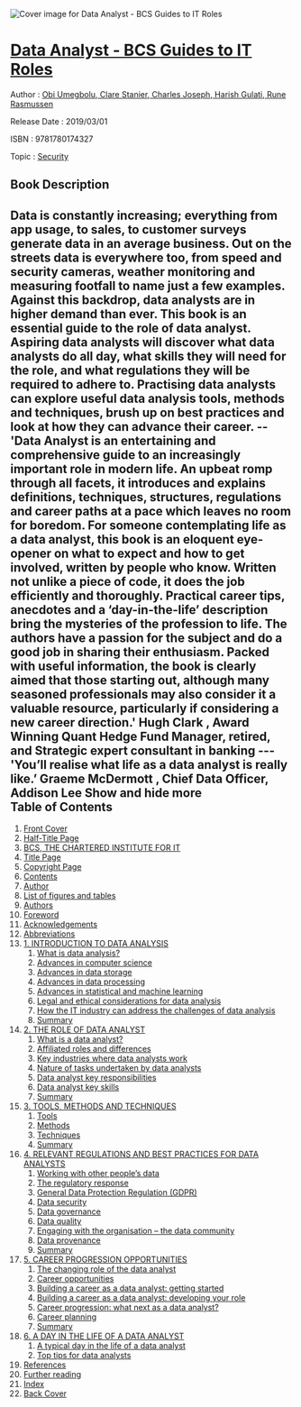 ![Cover image for Data Analyst - BCS Guides to IT Roles](https://imgdetail.ebookreading.net/cover/cover/security/EB9781780174327.jpg)

[Data Analyst - BCS Guides to IT Roles](https://ebookreading.net/view/book/Data+Analyst+-+BCS+Guides+to+IT+Roles-EB9781780174327_1.html "Data Analyst - BCS Guides to IT Roles")
====================================================================================================================

Author : [Obi Umegbolu](https://ebookreading.net/search/author/Obi+Umegbolu),[ Clare Stanier](https://ebookreading.net/search/author/+Clare+Stanier),[ Charles Joseph](https://ebookreading.net/search/author/+Charles+Joseph),[ Harish Gulati](https://ebookreading.net/search/author/+Harish+Gulati),[ Rune Rasmussen](https://ebookreading.net/search/author/+Rune+Rasmussen)

Release Date : 2019/03/01

ISBN : 9781780174327

Topic : [Security](https://ebookreading.net/search/category/security)

Book Description
-----------------

 Data is constantly increasing; everything from app usage, to sales, to customer surveys generate data in an average business. Out on the streets data is everywhere too, from speed and security cameras, weather monitoring and measuring footfall to name just a few examples. Against this backdrop, data analysts are in higher demand than ever.  This book is an essential guide to the role of data analyst. Aspiring data analysts will discover what data analysts do all day, what skills they will need for the role, and what regulations they will be required to adhere to. Practising data analysts can explore useful data analysis tools, methods and techniques, brush up on best practices and look at how they can advance their career. --   'Data Analyst is an entertaining and comprehensive guide to an increasingly important role in modern life. An upbeat romp through all facets, it introduces and explains definitions, techniques, structures, regulations and career paths at a pace which leaves no room for boredom. For someone contemplating life as a data analyst, this book is an eloquent eye-opener on what to expect and how to get involved, written by people who know. Written not unlike a piece of code, it does the job efficiently and thoroughly. Practical career tips, anecdotes and a &#8216;day-in-the-life&#8217; description bring the mysteries of the profession to life. The authors have a passion for the subject and do a good job in sharing their enthusiasm. Packed with useful information, the book is clearly aimed that those starting out, although many seasoned professionals may also consider it a valuable resource, particularly if considering a new career direction.' Hugh Clark , Award Winning Quant Hedge Fund Manager, retired, and Strategic expert consultant in banking  ---   'You&#8217;ll realise what life as a data analyst is really like.&#8217; Graeme McDermott , Chief Data Officer, Addison Lee        Show and hide more                
Table of Contents
-----------------

1. [Front Cover](https://ebookreading.net/view/book/Data+Analyst+-+BCS+Guides+to+IT+Roles-EB9781780174327_1.html)
1. [Half-Title Page](https://ebookreading.net/view/book/Data+Analyst+-+BCS+Guides+to+IT+Roles-EB9781780174327_2.html)
1. [BCS, THE CHARTERED INSTITUTE FOR IT](https://ebookreading.net/view/book/Data+Analyst+-+BCS+Guides+to+IT+Roles-EB9781780174327_3.html)
1. [Title Page](https://ebookreading.net/view/book/Data+Analyst+-+BCS+Guides+to+IT+Roles-EB9781780174327_4.html)
1. [Copyright Page](https://ebookreading.net/view/book/Data+Analyst+-+BCS+Guides+to+IT+Roles-EB9781780174327_5.html)
1. [Contents](https://ebookreading.net/view/book/Data+Analyst+-+BCS+Guides+to+IT+Roles-EB9781780174327_6.html)
1. [Author](https://ebookreading.net/view/book/Data+Analyst+-+BCS+Guides+to+IT+Roles-EB9781780174327_8.html)
1. [List of figures and tables](https://ebookreading.net/view/book/Data+Analyst+-+BCS+Guides+to+IT+Roles-EB9781780174327_7.html#h-1)
1. [Authors](https://ebookreading.net/view/book/Data+Analyst+-+BCS+Guides+to+IT+Roles-EB9781780174327_8.html#h-2)
1. [Foreword](https://ebookreading.net/view/book/Data+Analyst+-+BCS+Guides+to+IT+Roles-EB9781780174327_9.html#h-3)
1. [Acknowledgements](https://ebookreading.net/view/book/Data+Analyst+-+BCS+Guides+to+IT+Roles-EB9781780174327_10.html#h-4)
1. [Abbreviations](https://ebookreading.net/view/book/Data+Analyst+-+BCS+Guides+to+IT+Roles-EB9781780174327_11.html#h-5)
1. [1. INTRODUCTION TO DATA ANALYSIS](https://ebookreading.net/view/book/Data+Analyst+-+BCS+Guides+to+IT+Roles-EB9781780174327_12.html#h-6)
    1. [What is data analysis?](https://ebookreading.net/view/book/Data+Analyst+-+BCS+Guides+to+IT+Roles-EB9781780174327_12.html#h-7)
    1. [Advances in computer science](https://ebookreading.net/view/book/Data+Analyst+-+BCS+Guides+to+IT+Roles-EB9781780174327_12.html#h-8)
    1. [Advances in data storage](https://ebookreading.net/view/book/Data+Analyst+-+BCS+Guides+to+IT+Roles-EB9781780174327_12.html#h-9)
    1. [Advances in data processing](https://ebookreading.net/view/book/Data+Analyst+-+BCS+Guides+to+IT+Roles-EB9781780174327_12.html#h-10)
    1. [Advances in statistical and machine learning](https://ebookreading.net/view/book/Data+Analyst+-+BCS+Guides+to+IT+Roles-EB9781780174327_12.html#h-11)
    1. [Legal and ethical considerations for data analysis](https://ebookreading.net/view/book/Data+Analyst+-+BCS+Guides+to+IT+Roles-EB9781780174327_12.html#h-12)
    1. [How the IT industry can address the challenges of data analysis](https://ebookreading.net/view/book/Data+Analyst+-+BCS+Guides+to+IT+Roles-EB9781780174327_12.html#h-13)
    1. [Summary](https://ebookreading.net/view/book/Data+Analyst+-+BCS+Guides+to+IT+Roles-EB9781780174327_12.html#h-14)
1. [2. THE ROLE OF DATA ANALYST](https://ebookreading.net/view/book/Data+Analyst+-+BCS+Guides+to+IT+Roles-EB9781780174327_13.html#h-15)
    1. [What is a data analyst?](https://ebookreading.net/view/book/Data+Analyst+-+BCS+Guides+to+IT+Roles-EB9781780174327_13.html#h-16)
    1. [Affiliated roles and differences](https://ebookreading.net/view/book/Data+Analyst+-+BCS+Guides+to+IT+Roles-EB9781780174327_13.html#h-17)
    1. [Key industries where data analysts work](https://ebookreading.net/view/book/Data+Analyst+-+BCS+Guides+to+IT+Roles-EB9781780174327_13.html#h-18)
    1. [Nature of tasks undertaken by data analysts](https://ebookreading.net/view/book/Data+Analyst+-+BCS+Guides+to+IT+Roles-EB9781780174327_13.html#h-19)
    1. [Data analyst key responsibilities](https://ebookreading.net/view/book/Data+Analyst+-+BCS+Guides+to+IT+Roles-EB9781780174327_13.html#h-20)
    1. [Data analyst key skills](https://ebookreading.net/view/book/Data+Analyst+-+BCS+Guides+to+IT+Roles-EB9781780174327_13.html#h-21)
    1. [Summary](https://ebookreading.net/view/book/Data+Analyst+-+BCS+Guides+to+IT+Roles-EB9781780174327_13.html#h-22)
1. [3. TOOLS, METHODS AND TECHNIQUES](https://ebookreading.net/view/book/Data+Analyst+-+BCS+Guides+to+IT+Roles-EB9781780174327_14.html#h-23)
    1. [Tools](https://ebookreading.net/view/book/Data+Analyst+-+BCS+Guides+to+IT+Roles-EB9781780174327_14.html#h-24)
    1. [Methods](https://ebookreading.net/view/book/Data+Analyst+-+BCS+Guides+to+IT+Roles-EB9781780174327_14.html#h-25)
    1. [Techniques](https://ebookreading.net/view/book/Data+Analyst+-+BCS+Guides+to+IT+Roles-EB9781780174327_14.html#h-26)
    1. [Summary](https://ebookreading.net/view/book/Data+Analyst+-+BCS+Guides+to+IT+Roles-EB9781780174327_14.html#h-27)
1. [4. RELEVANT REGULATIONS AND BEST PRACTICES FOR DATA ANALYSTS](https://ebookreading.net/view/book/Data+Analyst+-+BCS+Guides+to+IT+Roles-EB9781780174327_15.html#h-28)
    1. [Working with other people’s data](https://ebookreading.net/view/book/Data+Analyst+-+BCS+Guides+to+IT+Roles-EB9781780174327_15.html#h-29)
    1. [The regulatory response](https://ebookreading.net/view/book/Data+Analyst+-+BCS+Guides+to+IT+Roles-EB9781780174327_15.html#h-30)
    1. [General Data Protection Regulation (GDPR)](https://ebookreading.net/view/book/Data+Analyst+-+BCS+Guides+to+IT+Roles-EB9781780174327_15.html#h-31)
    1. [Data security](https://ebookreading.net/view/book/Data+Analyst+-+BCS+Guides+to+IT+Roles-EB9781780174327_15.html#h-32)
    1. [Data governance](https://ebookreading.net/view/book/Data+Analyst+-+BCS+Guides+to+IT+Roles-EB9781780174327_15.html#h-33)
    1. [Data quality](https://ebookreading.net/view/book/Data+Analyst+-+BCS+Guides+to+IT+Roles-EB9781780174327_15.html#h-34)
    1. [Engaging with the organisation – the data community](https://ebookreading.net/view/book/Data+Analyst+-+BCS+Guides+to+IT+Roles-EB9781780174327_15.html#h-35)
    1. [Data provenance](https://ebookreading.net/view/book/Data+Analyst+-+BCS+Guides+to+IT+Roles-EB9781780174327_15.html#h-36)
    1. [Summary](https://ebookreading.net/view/book/Data+Analyst+-+BCS+Guides+to+IT+Roles-EB9781780174327_15.html#h-37)
1. [5. CAREER PROGRESSION OPPORTUNITIES](https://ebookreading.net/view/book/Data+Analyst+-+BCS+Guides+to+IT+Roles-EB9781780174327_16.html#h-38)
    1. [The changing role of the data analyst](https://ebookreading.net/view/book/Data+Analyst+-+BCS+Guides+to+IT+Roles-EB9781780174327_16.html#h-39)
    1. [Career opportunities](https://ebookreading.net/view/book/Data+Analyst+-+BCS+Guides+to+IT+Roles-EB9781780174327_16.html#h-40)
    1. [Building a career as a data analyst: getting started](https://ebookreading.net/view/book/Data+Analyst+-+BCS+Guides+to+IT+Roles-EB9781780174327_16.html#h-41)
    1. [Building a career as a data analyst: developing your role](https://ebookreading.net/view/book/Data+Analyst+-+BCS+Guides+to+IT+Roles-EB9781780174327_16.html#h-42)
    1. [Career progression: what next as a data analyst?](https://ebookreading.net/view/book/Data+Analyst+-+BCS+Guides+to+IT+Roles-EB9781780174327_16.html#h-43)
    1. [Career planning](https://ebookreading.net/view/book/Data+Analyst+-+BCS+Guides+to+IT+Roles-EB9781780174327_16.html#h-44)
    1. [Summary](https://ebookreading.net/view/book/Data+Analyst+-+BCS+Guides+to+IT+Roles-EB9781780174327_16.html#h-45)
1. [6. A DAY IN THE LIFE OF A DATA ANALYST](https://ebookreading.net/view/book/Data+Analyst+-+BCS+Guides+to+IT+Roles-EB9781780174327_17.html#h-46)
    1. [A typical day in the life of a data analyst](https://ebookreading.net/view/book/Data+Analyst+-+BCS+Guides+to+IT+Roles-EB9781780174327_17.html#h-47)
    1. [Top tips for data analysts](https://ebookreading.net/view/book/Data+Analyst+-+BCS+Guides+to+IT+Roles-EB9781780174327_17.html#h-48)
1. [References](https://ebookreading.net/view/book/Data+Analyst+-+BCS+Guides+to+IT+Roles-EB9781780174327_18.html#h-49)
1. [Further reading](https://ebookreading.net/view/book/Data+Analyst+-+BCS+Guides+to+IT+Roles-EB9781780174327_19.html#h-50)
1. [Index](https://ebookreading.net/view/book/Data+Analyst+-+BCS+Guides+to+IT+Roles-EB9781780174327_20.html#h-51)
1. [Back Cover](https://ebookreading.net/view/book/Data+Analyst+-+BCS+Guides+to+IT+Roles-EB9781780174327_21.html)
